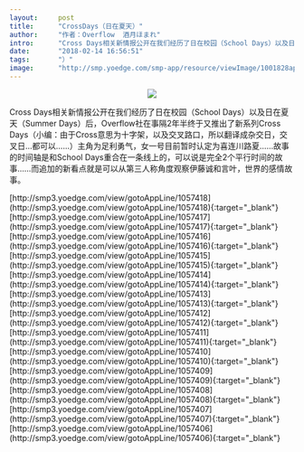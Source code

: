 ```yaml
---
layout:     post
title:      "CrossDays（日在夏天）"
author:     "作者：Overflow  酒月ほまれ"
intro:      "Cross Days相关新情报公开在我们经历了日在校园（School Days）以及日在夏天（Summer Days）后，Overflow社在事隔2年半终于又推出了新系列Cross Days（小编：由于Cross意思为十字架，以及交叉路口，所以翻译成杂交日，交叉日…都可以……）主角为足利勇气，女一号目前暂时认定为喜连川路夏……故事的时间轴是和School Days重合在一条线上的，可以说是完全2个平行时间的故事……而追加的新看点就是可以从第三人称角度观察伊藤诚和言叶，世界的感情故事。"
date:       "2018-02-14 16:56:51"
tags:       "）"
image:      "http://smp.yoedge.com/smp-app/resource/viewImage/1001828appline.png"
---
```

<div style="text-align: center">
<p><img src="http://smp.yoedge.com/smp-app/resource/viewImage/1001828appline.png"/></p>
</div>
<p class="post-meta">
<span>Cross Days相关新情报公开在我们经历了日在校园（School Days）以及日在夏天（Summer Days）后，Overflow社在事隔2年半终于又推出了新系列Cross Days（小编：由于Cross意思为十字架，以及交叉路口，所以翻译成杂交日，交叉日…都可以……）主角为足利勇气，女一号目前暂时认定为喜连川路夏……故事的时间轴是和School Days重合在一条线上的，可以说是完全2个平行时间的故事……而追加的新看点就是可以从第三人称角度观察伊藤诚和言叶，世界的感情故事。</span>
</p>
[http://smp3.yoedge.com/view/gotoAppLine/1057418](http://smp3.yoedge.com/view/gotoAppLine/1057418){:target="_blank"}
[http://smp3.yoedge.com/view/gotoAppLine/1057417](http://smp3.yoedge.com/view/gotoAppLine/1057417){:target="_blank"}
[http://smp3.yoedge.com/view/gotoAppLine/1057416](http://smp3.yoedge.com/view/gotoAppLine/1057416){:target="_blank"}
[http://smp3.yoedge.com/view/gotoAppLine/1057415](http://smp3.yoedge.com/view/gotoAppLine/1057415){:target="_blank"}
[http://smp3.yoedge.com/view/gotoAppLine/1057414](http://smp3.yoedge.com/view/gotoAppLine/1057414){:target="_blank"}
[http://smp3.yoedge.com/view/gotoAppLine/1057413](http://smp3.yoedge.com/view/gotoAppLine/1057413){:target="_blank"}
[http://smp3.yoedge.com/view/gotoAppLine/1057412](http://smp3.yoedge.com/view/gotoAppLine/1057412){:target="_blank"}
[http://smp3.yoedge.com/view/gotoAppLine/1057411](http://smp3.yoedge.com/view/gotoAppLine/1057411){:target="_blank"}
[http://smp3.yoedge.com/view/gotoAppLine/1057410](http://smp3.yoedge.com/view/gotoAppLine/1057410){:target="_blank"}
[http://smp3.yoedge.com/view/gotoAppLine/1057409](http://smp3.yoedge.com/view/gotoAppLine/1057409){:target="_blank"}
[http://smp3.yoedge.com/view/gotoAppLine/1057408](http://smp3.yoedge.com/view/gotoAppLine/1057408){:target="_blank"}
[http://smp3.yoedge.com/view/gotoAppLine/1057407](http://smp3.yoedge.com/view/gotoAppLine/1057407){:target="_blank"}
[http://smp3.yoedge.com/view/gotoAppLine/1057406](http://smp3.yoedge.com/view/gotoAppLine/1057406){:target="_blank"}


